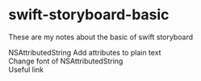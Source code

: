 # swift-storyboard-basic
These are my notes about the basic of swift storyboard

NSAttributedString
  Add attributes to plain text      
  Change font of NSAttributedString    
  Useful link     
